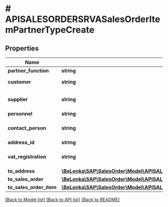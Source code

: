 # # APISALESORDERSRVASalesOrderItemPartnerTypeCreate

## Properties

Name | Type | Description | Notes
------------ | ------------- | ------------- | -------------
**partner_function** | **string** |  |
**customer** | **string** | Customer Number | [optional]
**supplier** | **string** | Account Number of Supplier | [optional]
**personnel** | **string** |  | [optional]
**contact_person** | **string** | Number of Contact Person | [optional]
**address_id** | **string** |  | [optional]
**vat_registration** | **string** | VAT Registration Number | [optional]
**to_address** | [**\BeLenka\SAP\SalesOrder\Model\APISALESORDERSRVASalesOrderItemPartnerTypeCreateToAddress**](APISALESORDERSRVASalesOrderItemPartnerTypeCreateToAddress.md) |  | [optional]
**to_sales_order** | [**\BeLenka\SAP\SalesOrder\Model\APISALESORDERSRVASalesOrderTypeCreate**](APISALESORDERSRVASalesOrderTypeCreate.md) |  | [optional]
**to_sales_order_item** | [**\BeLenka\SAP\SalesOrder\Model\APISALESORDERSRVASalesOrderItemTypeCreate**](APISALESORDERSRVASalesOrderItemTypeCreate.md) |  | [optional]

[[Back to Model list]](../../README.md#models) [[Back to API list]](../../README.md#endpoints) [[Back to README]](../../README.md)
